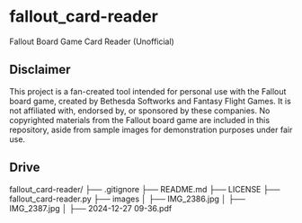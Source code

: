 # fallout_card-reader
Fallout Board Game Card Reader (Unofficial)

## Disclaimer
This project is a fan-created tool intended for personal use with the Fallout board game, created by Bethesda Softworks and Fantasy Flight Games. It is not affiliated with, endorsed by, or sponsored by these companies. No copyrighted materials from the Fallout board game are included in this repository, aside from sample images for demonstration purposes under fair use.

## Drive
fallout_card-reader/
├── .gitignore
├── README.md
├── LICENSE
├── fallout_card-reader.py
├── images
│   ├── IMG_2386.jpg
│   ├── IMG_2387.jpg
│   ├── 2024-12-27 09-36.pdf